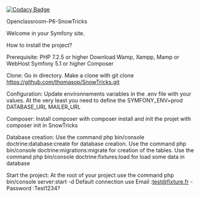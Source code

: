 
[![Codacy Badge](https://api.codacy.com/project/badge/Grade/96e306c369e24df984dcf501535ffb5c)](https://app.codacy.com/gh/thomasop/SnowTricks?utm_source=github.com&utm_medium=referral&utm_content=thomasop/SnowTricks&utm_campaign=Badge_Grade_Settings)

Openclassroom-P6-SnowTricks

Welcome in your Symfony site.

How to install the project?

Prerequisite:
PHP 7.2.5 or higher
Download Wamp, Xampp, Mamp or WebHost
Symfony 5.1 or higher
Composer

Clone:
Go in directory.
Make a clone with git clone https://github.com/thomasop/SnowTricks.git

Configuration:
Update environnements variables in the .env file with your values.
At the very least you need to define the SYMFONY_ENV=prod
DATABASE_URL
MAILER_URL

Composer:
Install composer with composer install and init the projet with composer init in SnowTricks

Database creation:
Use the command php bin/console doctrine:database:create for database creation.
Use the command php bin/console doctrine:migrations:migrate for creation of the tables.
Use the command php bin/console doctrine:fixtures:load for load some data in database

Start the project:
At the root of your project use the command php bin/console server:start -d
Default connection use Email :test@fixture.fr - Password :Test1234?